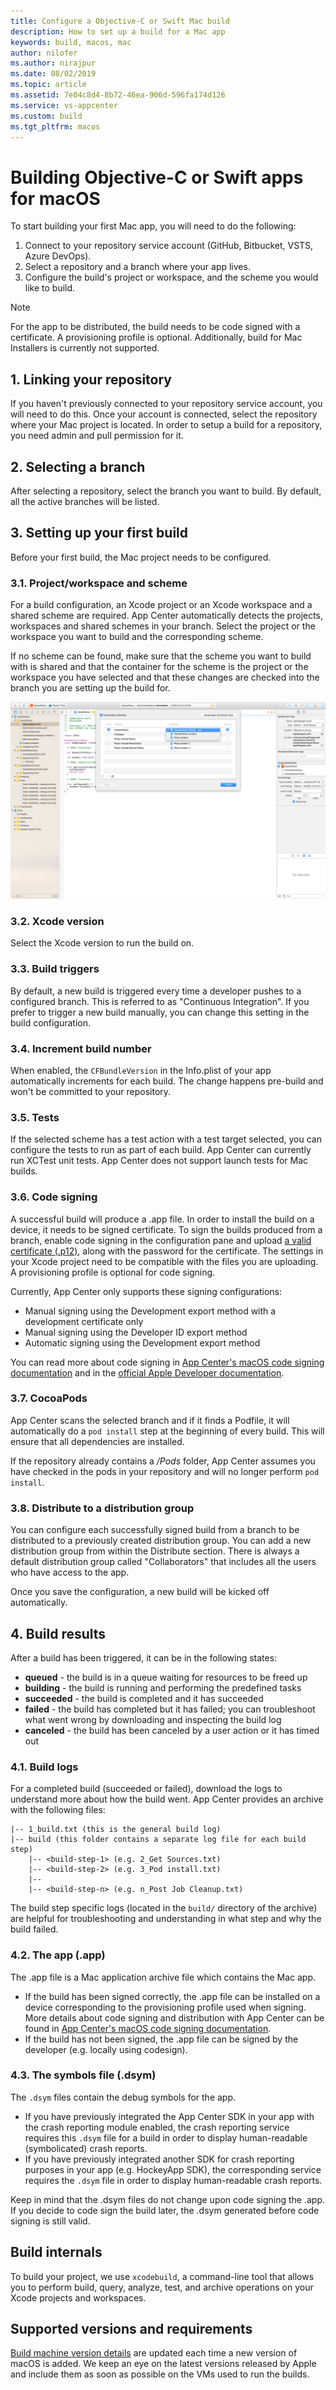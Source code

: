 ```yaml
---
title: Configure a Objective-C or Swift Mac build
description: How to set up a build for a Mac app
keywords: build, macos, mac
author: nilofer
ms.author: nirajpur
ms.date: 08/02/2019
ms.topic: article
ms.assetid: 7e04c8d4-8b72-46ea-906d-596fa174d126
ms.service: vs-appcenter
ms.custom: build
ms.tgt_pltfrm: macos
---
```


# Building Objective-C or Swift apps for macOS

To start building your first Mac app, you will need to do the following:

1. Connect to your repository service account (GitHub, Bitbucket, VSTS, Azure DevOps).
2. Select a repository and a branch where your app lives.
3. Configure the build's project or workspace, and the scheme you would like to build.

> [!NOTE]
> For the app to be distributed, the build needs to be code signed with a certificate. A provisioning profile is optional.  Additionally, build for Mac Installers is currently not supported.

## 1. Linking your repository

If you haven't previously connected to your repository service account, you will need to do this. Once your account is connected, select the repository where your Mac project is located. In order to setup a build for a repository, you need admin and pull permission for it.

## 2. Selecting a branch

After selecting a repository, select the branch you want to build. By default, all the active branches will be listed.

## 3. Setting up your first build

Before your first build, the Mac project needs to be configured.

### 3.1. Project/workspace and scheme

For a build configuration, an Xcode project or an Xcode workspace and a shared scheme are required. App Center automatically detects the projects, workspaces and shared schemes in your branch. Select the project or the workspace you want to build and the corresponding scheme.

If no scheme can be found, make sure that the scheme you want to build with is shared and that the container for the scheme is the project or the workspace you have selected and that these changes are checked into the branch you are setting up the build for.

![Mark scheme as shared](images/xcode-share-scheme.png "Marking a scheme as shared in Xcode")

### 3.2. Xcode version

Select the Xcode version to run the build on.

### 3.3. Build triggers

By default, a new build is triggered every time a developer pushes to a configured branch. This is referred to as "Continuous Integration". If you prefer to trigger a new build manually, you can change this setting in the build configuration.

### 3.4. Increment build number

When enabled, the `CFBundleVersion` in the Info.plist of your app automatically increments for each build. The change happens pre-build and won't be committed to your repository.

### 3.5. Tests

If the selected scheme has a test action with a test target selected, you can configure the tests to run as part of each build. App Center can currently run XCTest unit tests. App Center does not support launch tests for Mac builds.

### 3.6. Code signing

A successful build will produce a .app file. In order to install the build on a device, it needs to be signed certificate. To sign the builds produced from a branch, enable code signing in the configuration pane and upload [a valid certificate (.p12)](~/build/macos/uploading-signing-files.md), along with the password for the certificate. The settings in your Xcode project need to be compatible with the files you are uploading. A provisioning profile is optional for code signing.

Currently, App Center only supports these signing configurations:

- Manual signing using the Development export method with a development certificate only
- Manual signing using the Developer ID export method
- Automatic signing using the Development export method

You can read more about code signing in [App Center's macOS code signing documentation](~/build/macos/code-signing.md) and in the [official Apple Developer documentation](https://developer.apple.com/support/code-signing/).

### 3.7. CocoaPods

App Center scans the selected branch and if it finds a Podfile, it will automatically do a `pod install` step at the beginning of every build. This will ensure that all dependencies are installed.

If the repository already contains a */Pods* folder, App Center assumes you have checked in the pods in your repository and will no longer perform `pod install`.

### 3.8. Distribute to a distribution group

You can configure each successfully signed build from a branch to be distributed to a previously created distribution group. You can add a new distribution group from within the Distribute section. There is always a default distribution group called "Collaborators" that includes all the users who have access to the app.

Once you save the configuration, a new build will be kicked off automatically.

## 4. Build results

After a build has been triggered, it can be in the following states:

- **queued** -  the build is in a queue waiting for resources to be freed up
- **building** - the build is running and performing the predefined tasks
- **succeeded** - the build is completed and it has succeeded
- **failed** - the build has completed but it has failed; you can troubleshoot what went wrong by downloading and inspecting the build log
- **canceled** - the build has been canceled by a user action or it has timed out

### 4.1. Build logs

For a completed build (succeeded or failed), download the logs to understand more about how the build went. App Center provides an archive with the following files:

```NA
|-- 1_build.txt (this is the general build log)
|-- build (this folder contains a separate log file for each build step)
    |-- <build-step-1> (e.g. 2_Get Sources.txt)
    |-- <build-step-2> (e.g. 3_Pod install.txt)
    |--
    |-- <build-step-n> (e.g. n_Post Job Cleanup.txt)
```

The build step specific logs (located in the `build/` directory of the archive) are helpful for troubleshooting and understanding in what step and why the build failed.

### 4.2. The app (.app)

The .app file is a Mac application archive file which contains the Mac app.

- If the build has been signed correctly, the .app file can be installed on a device corresponding to the provisioning profile used when signing. More details about code signing and distribution with App Center can be found in [App Center's macOS code signing documentation](~/build/macos/code-signing.md).
- If the build has not been signed, the .app file can be signed by the developer (e.g. locally using codesign).

### 4.3. The symbols file (.dsym)

The `.dsym` files contain the debug symbols for the app.

- If you have previously integrated the App Center SDK in your app with the crash reporting module enabled, the crash reporting service requires this `.dsym` file for a build in order to display human-readable (symbolicated) crash reports.
- If you have previously integrated another SDK for crash reporting purposes in your app (e.g. HockeyApp SDK), the corresponding service requires the `.dsym` file in order to display human-readable crash reports.

Keep in mind that the .dsym files do not change upon code signing the .app. If you decide to code sign the build later, the .dsym generated before code signing is still valid.

[xcode-share-scheme]: images/xcode-share-scheme.png "Marking a scheme as shared in Xcode"

## Build internals

To build your project, we use `xcodebuild`, a command-line tool that allows you to perform build, query, analyze, test, and archive operations on your Xcode projects and workspaces.

## Supported versions and requirements

[Build machine version details](~/build/software.md) are updated each time a new version of macOS is added. We keep an eye on the latest versions released by Apple and include them as soon as possible on the VMs used to run the builds.

